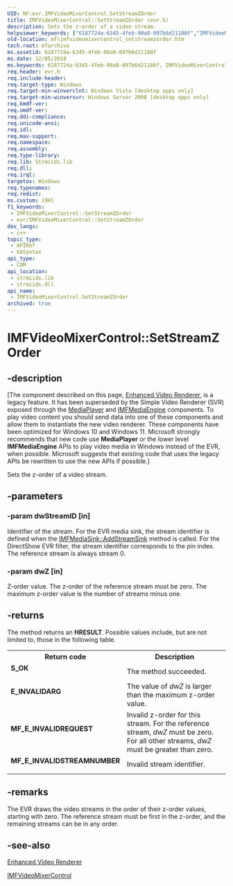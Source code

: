 ```yaml
---
UID: NF:evr.IMFVideoMixerControl.SetStreamZOrder
title: IMFVideoMixerControl::SetStreamZOrder (evr.h)
description: Sets the z-order of a video stream.
helpviewer_keywords: ["6187724a-6345-4feb-90a0-097b6d21180f","IMFVideoMixerControl interface [Media Foundation]","SetStreamZOrder method","IMFVideoMixerControl.SetStreamZOrder","IMFVideoMixerControl::SetStreamZOrder","SetStreamZOrder","SetStreamZOrder method [Media Foundation]","SetStreamZOrder method [Media Foundation]","IMFVideoMixerControl interface","evr/IMFVideoMixerControl::SetStreamZOrder","mf.imfvideomixercontrol_setstreamzorder"]
old-location: mf\imfvideomixercontrol_setstreamzorder.htm
tech.root: mfarchive
ms.assetid: 6187724a-6345-4feb-90a0-097b6d21180f
ms.date: 12/05/2018
ms.keywords: 6187724a-6345-4feb-90a0-097b6d21180f, IMFVideoMixerControl interface [Media Foundation],SetStreamZOrder method, IMFVideoMixerControl.SetStreamZOrder, IMFVideoMixerControl::SetStreamZOrder, SetStreamZOrder, SetStreamZOrder method [Media Foundation], SetStreamZOrder method [Media Foundation],IMFVideoMixerControl interface, evr/IMFVideoMixerControl::SetStreamZOrder, mf.imfvideomixercontrol_setstreamzorder
req.header: evr.h
req.include-header: 
req.target-type: Windows
req.target-min-winverclnt: Windows Vista [desktop apps only]
req.target-min-winversvr: Windows Server 2008 [desktop apps only]
req.kmdf-ver: 
req.umdf-ver: 
req.ddi-compliance: 
req.unicode-ansi: 
req.idl: 
req.max-support: 
req.namespace: 
req.assembly: 
req.type-library: 
req.lib: Strmiids.lib
req.dll: 
req.irql: 
targetos: Windows
req.typenames: 
req.redist: 
ms.custom: 19H1
f1_keywords:
 - IMFVideoMixerControl::SetStreamZOrder
 - evr/IMFVideoMixerControl::SetStreamZOrder
dev_langs:
 - c++
topic_type:
 - APIRef
 - kbSyntax
api_type:
 - COM
api_location:
 - strmiids.lib
 - strmiids.dll
api_name:
 - IMFVideoMixerControl.SetStreamZOrder
archived: true
---
```


# IMFVideoMixerControl::SetStreamZOrder


## -description

[The component described on this page, [Enhanced Video Renderer](/windows/win32/medfound/enhanced-video-renderer), is a legacy feature. It has been superseded by the Simple Video Renderer (SVR) exposed through the [MediaPlayer](/uwp/api/windows.media.playback.mediaplayer) and [IMFMediaEngine](/windows/win32/api/mfmediaengine/nn-mfmediaengine-imfmediaengine) components. To play video content you should send data into one of these components and allow them to instantiate the new video renderer.  These components have been optimized for Windows 10 and Windows 11. Microsoft strongly recommends that new code use **MediaPlayer** or the lower level **IMFMediaEngine** APIs to play video media in Windows instead of the EVR, when possible. Microsoft suggests that existing code that uses the legacy APIs be rewritten to use the new APIs if possible.]

Sets the z-order of a video stream.

## -parameters

### -param dwStreamID [in]

Identifier of the stream. For the EVR media sink, the stream identifier is defined when the <a href="/windows/desktop/api/mfidl/nf-mfidl-imfmediasink-addstreamsink">IMFMediaSink::AddStreamSink</a> method is called. For the DirectShow EVR filter, the stream identifier corresponds to the pin index. The reference stream is always stream 0.

### -param dwZ [in]

Z-order value. The z-order of the reference stream must be zero. The maximum z-order value is the number of streams minus one.

## -returns

The method returns an <b>HRESULT</b>. Possible values include, but are not limited to, those in the following table.

<table>
<tr>
<th>Return code</th>
<th>Description</th>
</tr>
<tr>
<td width="40%">
<dl>
<dt><b>S_OK</b></dt>
</dl>
</td>
<td width="60%">
The method succeeded.

</td>
</tr>
<tr>
<td width="40%">
<dl>
<dt><b>E_INVALIDARG</b></dt>
</dl>
</td>
<td width="60%">
The value of <i>dwZ</i> is larger than the maximum z-order value.

</td>
</tr>
<tr>
<td width="40%">
<dl>
<dt><b>MF_E_INVALIDREQUEST</b></dt>
</dl>
</td>
<td width="60%">
Invalid z-order for this stream. For the reference stream, <i>dwZ</i> must be zero. For all other streams, <i>dwZ</i> must be greater than zero.

</td>
</tr>
<tr>
<td width="40%">
<dl>
<dt><b>MF_E_INVALIDSTREAMNUMBER</b></dt>
</dl>
</td>
<td width="60%">
Invalid stream identifier.

</td>
</tr>
</table>

## -remarks

The EVR draws the video streams in the order of their z-order values, starting with zero. The reference stream must be first in the z-order, and the remaining streams can be in any order.

## -see-also

<a href="/windows/desktop/medfound/enhanced-video-renderer">Enhanced Video Renderer</a>



<a href="/windows/desktop/api/evr/nn-evr-imfvideomixercontrol">IMFVideoMixerControl</a>